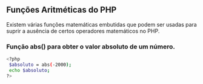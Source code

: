## Funções Aritméticas do PHP 

Existem várias funções matemáticas embutidas que podem ser usadas para suprir a ausência de certos operadores matemáticos no PHP.

### Função abs() para obter o valor absoluto de um número.

```bash
<?php
 $absoluto = abs(-2000);
 echo $absoluto;
?>
```
